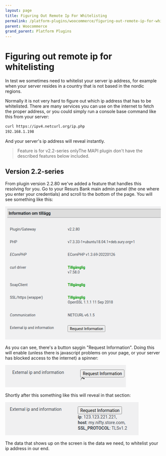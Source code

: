 ```yaml
---
layout: page
title: Figuring Out Remote Ip For Whitelisting
permalink: /platform-plugins/woocommerce/figuring-out-remote-ip-for-whitelisting/
parent: Woocommerce
grand_parent: Platform Plugins
---
```




# Figuring out remote ip for whitelisting 
In test we sometimes need to whitelist your server ip address, for
example when your server resides in a country that is not based in the
nordic regions.

Normally it is not very hard to figure out which ip address that has to
be whitelisted. There are many services you can use on the internet to
fetch the proper address, or you could simply run a console base command
like this from your server:

```xml
curl https://ipv4.netcurl.org/ip.php
192.168.1.198
```
And your server's ip address will reveal instantly.

> Feature is for v2.2-series onlyThe MAPI plugin don't have the
> described features below included.

## Version 2.2-series
From plugin version 2.2.80 we've added a feature that handles this
resolving for you. Go to your Resurs Bank main admin panel (the one
where you enter your credentials) and scroll to the bottom of the page.
You will see something like this:

![](../../../attachments/71794705/71794702.png)

As you can see, there's a button saygin "Request Information". Doing
this will enable (unless there is javascript problems on your page, or
your server has blocked access to the internet) a spinner:

![](../../../attachments/71794705/71794703.png)

Shortly after this something like this will reveal in that section:

![](../../../attachments/71794705/71794704.png)

The data that shows up on the screen is the data we need, to whitelist
your ip address in our end.

